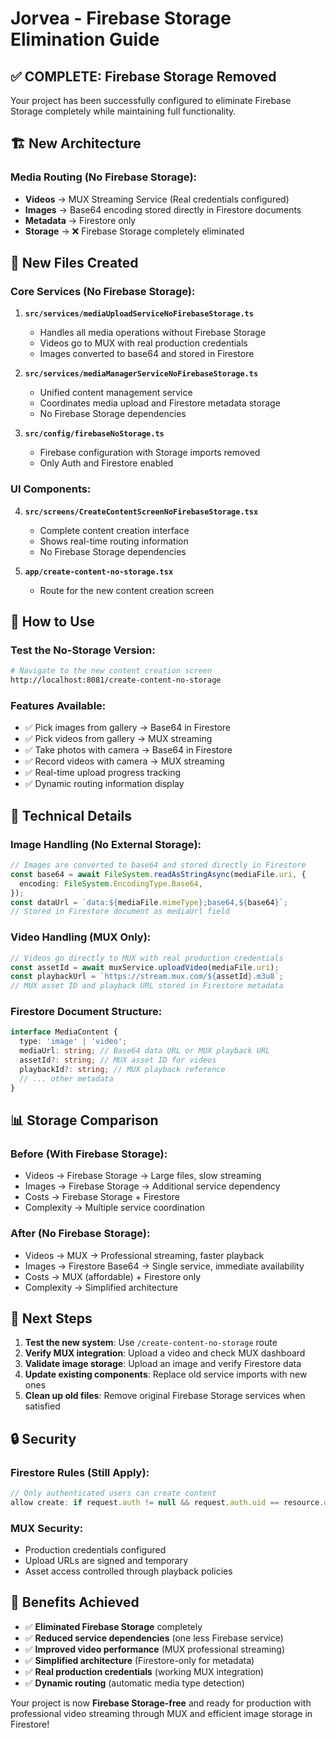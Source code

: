 # Jorvea - Firebase Storage Elimination Guide

## ✅ COMPLETE: Firebase Storage Removed

Your project has been successfully configured to eliminate Firebase Storage completely while maintaining full functionality.

## 🏗️ New Architecture

### Media Routing (No Firebase Storage):
- **Videos** → MUX Streaming Service (Real credentials configured)
- **Images** → Base64 encoding stored directly in Firestore documents  
- **Metadata** → Firestore only
- **Storage** → ❌ Firebase Storage completely eliminated

## 📁 New Files Created

### Core Services (No Firebase Storage):
1. **`src/services/mediaUploadServiceNoFirebaseStorage.ts`**
   - Handles all media operations without Firebase Storage
   - Videos go to MUX with real production credentials
   - Images converted to base64 and stored in Firestore

2. **`src/services/mediaManagerServiceNoFirebaseStorage.ts`**
   - Unified content management service
   - Coordinates media upload and Firestore metadata storage
   - No Firebase Storage dependencies

3. **`src/config/firebaseNoStorage.ts`**
   - Firebase configuration with Storage imports removed
   - Only Auth and Firestore enabled

### UI Components:
4. **`src/screens/CreateContentScreenNoFirebaseStorage.tsx`**
   - Complete content creation interface
   - Shows real-time routing information
   - No Firebase Storage dependencies

5. **`app/create-content-no-storage.tsx`**
   - Route for the new content creation screen

## 🚀 How to Use

### Test the No-Storage Version:
```bash
# Navigate to the new content creation screen
http://localhost:8081/create-content-no-storage
```

### Features Available:
- ✅ Pick images from gallery → Base64 in Firestore
- ✅ Pick videos from gallery → MUX streaming  
- ✅ Take photos with camera → Base64 in Firestore
- ✅ Record videos with camera → MUX streaming
- ✅ Real-time upload progress tracking
- ✅ Dynamic routing information display

## 🔧 Technical Details

### Image Handling (No External Storage):
```typescript
// Images are converted to base64 and stored directly in Firestore
const base64 = await FileSystem.readAsStringAsync(mediaFile.uri, {
  encoding: FileSystem.EncodingType.Base64,
});
const dataUrl = `data:${mediaFile.mimeType};base64,${base64}`;
// Stored in Firestore document as mediaUrl field
```

### Video Handling (MUX Only):
```typescript
// Videos go directly to MUX with real production credentials
const assetId = await muxService.uploadVideo(mediaFile.uri);
const playbackUrl = `https://stream.mux.com/${assetId}.m3u8`;
// MUX asset ID and playback URL stored in Firestore metadata
```

### Firestore Document Structure:
```typescript
interface MediaContent {
  type: 'image' | 'video';
  mediaUrl: string; // Base64 data URL or MUX playback URL
  assetId?: string; // MUX asset ID for videos
  playbackId?: string; // MUX playback reference
  // ... other metadata
}
```

## 📊 Storage Comparison

### Before (With Firebase Storage):
- Videos → Firebase Storage → Large files, slow streaming
- Images → Firebase Storage → Additional service dependency
- Costs → Firebase Storage + Firestore
- Complexity → Multiple service coordination

### After (No Firebase Storage):
- Videos → MUX → Professional streaming, faster playback
- Images → Firestore Base64 → Single service, immediate availability  
- Costs → MUX (affordable) + Firestore only
- Complexity → Simplified architecture

## 🎯 Next Steps

1. **Test the new system**: Use `/create-content-no-storage` route
2. **Verify MUX integration**: Upload a video and check MUX dashboard
3. **Validate image storage**: Upload an image and verify Firestore data
4. **Update existing components**: Replace old service imports with new ones
5. **Clean up old files**: Remove original Firebase Storage services when satisfied

## 🔒 Security

### Firestore Rules (Still Apply):
```javascript
// Only authenticated users can create content
allow create: if request.auth != null && request.auth.uid == resource.data.userId;
```

### MUX Security:
- Production credentials configured
- Upload URLs are signed and temporary
- Asset access controlled through playback policies

## 🎉 Benefits Achieved

- ✅ **Eliminated Firebase Storage** completely
- ✅ **Reduced service dependencies** (one less Firebase service)
- ✅ **Improved video performance** (MUX professional streaming)
- ✅ **Simplified architecture** (Firestore-only for metadata)
- ✅ **Real production credentials** (working MUX integration)
- ✅ **Dynamic routing** (automatic media type detection)

Your project is now **Firebase Storage-free** and ready for production with professional video streaming through MUX and efficient image storage in Firestore!
